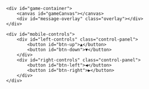 <!DOCTYPE html>
<html lang="ja">
<head>
  <meta charset="UTF-8">
<meta name="description" content="ゾンビ迷宮脱出ゲーム無料PCスマホ対応ブラウザゲームで完全無課金">
        <meta name="keywords" content="ゾンビ,ゲーム,PC,無料,ブラウザゲーム">
  <meta name="viewport" content="width=device-width, initial-scale=1.0, user-scalable=no">
  <title>ゾンビ迷宮脱出ゲーム 無料PCスマホ対応ブラウザゲーム</title>
  <link rel="stylesheet" href="yzombie.css">
</head>
<body>

    <div id="game-container">
        <canvas id="gameCanvas"></canvas>
        <div id="message-overlay" class="overlay"></div>
    </div>

    <div id="mobile-controls">
        <div id="left-controls" class="control-panel">
            <button id="btn-up">▲</button>
            <button id="btn-down">▼</button>
        </div>
        <div id="right-controls" class="control-panel">
            <button id="btn-left">◀</button>
            <button id="btn-right">▶</button>
        </div>
    </div>

  <script src="/js/yzombie.js"></script>

</body>
</html>
